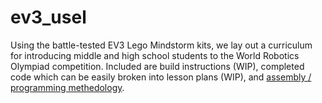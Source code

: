 # ev3_usel

Using the battle-tested EV3 Lego Mindstorm kits, we lay out a curriculum for introducing middle and high school students to the World Robotics Olympiad competition.
Included are build instructions (WIP), completed code which can be easily broken into lesson plans (WIP), and [assembly / programming methedology](https://github.com/mish-chan/ev3_usel/blob/ab6fb23bf6145a59b3a92bf3b1dd5e26fd6c3bf9/methodology/Build-Progress).

